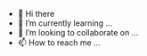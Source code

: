 - 👋 Hi there
- 🌱 I’m currently learning ...
- 💞️ I’m looking to collaborate on ...
- 📫 How to reach me ...

<!---
Bazoca007V/Bazoca007V is a ✨ special ✨ repository because its `README.md` (this file) appears on your GitHub profile.
You can click the Preview link to take a look at your changes.
--->
